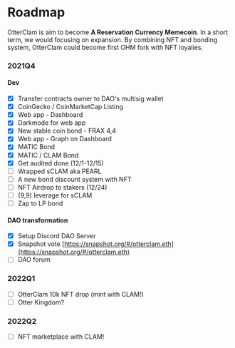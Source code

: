 # Roadmap

OtterClam is aim to become **A Reservation Currency Memecoin**. In a short term, we would focusing on expansion. By combining NFT and bonding system, OtterClam could become first OHM fork with NFT loyalies.

### 2021Q4 <a href="#2021q4" id="2021q4"></a>

#### Dev <a href="#dev" id="dev"></a>

* [x] Transfer contracts owner to DAO's multisig wallet
* [x] CoinGecko / CoinMarketCap Listing
* [x] Web app - Dashboard
* [x] Darkmode for web app
* [x] New stable coin bond - FRAX 4,4
* [x] Web app - Graph on Dashboard
* [x] MATIC Bond
* [x] MATIC / CLAM Bond
* [x] Get audited done (12/1-12/15)
* [ ] Wrapped sCLAM aka PEARL
* [ ] A new bond discount system with NFT
* [ ] NFT Airdrop to stakers (12/24)
* [ ] (9,9) leverage for sCLAM
* [ ] Zap to LP bond

#### DAO transformation <a href="#dao-transformation" id="dao-transformation"></a>

* [x] Setup Discord DAO Server
* [x] Snapshot vote [https://snapshot.org/#/otterclam.eth](https://snapshot.org/#/otterclam.eth)
* [ ] DAO forum

### 2022Q1 <a href="#2022q1" id="2022q1"></a>

* [ ] OtterClam 10k NFT drop (mint with CLAM!)
* [ ] Otter Kingdom?

### 2022Q2 <a href="#2022q2" id="2022q2"></a>

* [ ] NFT marketplace with CLAM!
